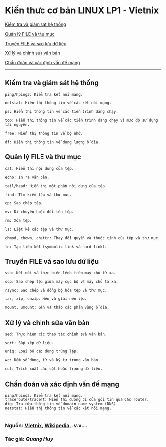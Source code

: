 # Kiến thưc cơ bản LINUX LP1 - Vietnix

[Kiểm tra và giám sát hệ thống](https://github.com/lamianguyen99/fudamental2-vietnix?tab=readme-ov-file#ki%E1%BB%83m-tra-v%C3%A0-gi%C3%A1m-s%C3%A1t-h%E1%BB%87-th%E1%BB%91ng)

[Quản lý FILE và thư mục](https://github.com/lamianguyen99/fudamental2-vietnix/tree/main?tab=readme-ov-file#qu%E1%BA%A3n-l%C3%BD-file-v%C3%A0-th%C6%B0-m%E1%BB%A5c)

[Truyền FILE và sao lưu dữ liệu](https://github.com/lamianguyen99/fudamental2-vietnix?tab=readme-ov-file#truy%E1%BB%81n-file-v%C3%A0-sao-l%C6%B0u-d%E1%BB%AF-li%E1%BB%87u)

[Xử lý và chỉnh sửa văn bản](https://github.com/lamianguyen99/fudamental2-vietnix?tab=readme-ov-file#x%E1%BB%AD-l%C3%BD-v%C3%A0-ch%E1%BB%89nh-s%E1%BB%ADa-v%C4%83n-b%E1%BA%A3n)

[Chẩn đoán và xác định vấn đề mạng](https://github.com/lamianguyen99/fudamental2-vietnix?tab=readme-ov-file#ch%E1%BA%A9n-%C4%91o%C3%A1n-v%C3%A0-x%C3%A1c-%C4%91%E1%BB%8Bnh-v%E1%BA%A5n-%C4%91%E1%BB%81-m%E1%BA%A1ng)

---

## Kiểm tra và giám sát hệ thống

    
    ping/hping3: Kiểm tra kết nối mạng.
    
    netstat: Hiển thị thông tin về các kết nối mạng.
    
    ps: Hiển thị thông tin về các tiến trình đang chạy.
    
    top: Hiển thị thông tin về các tiến trình đang chạy và mức độ sử dụng tài nguyên.
    
    free: Hiển thị thông tin về bộ nhớ.

    df: Hiển thị thông tin về dung lượng ổ đĩa.


## Quản lý FILE và thư mục

    cat: Hiển thị nội dung của tệp.
    
    echo: In ra văn bản.
    
    tail/head: Hiển thị một phần nội dung của tệp.
   
    find: Tìm kiếm tệp và thư mục.
   
    cp: Sao chép tệp.
   
    mv: Di chuyển hoặc đổi tên tệp.
   
    rm: Xóa tệp.
    
    ls: Liệt kê các tệp và thư mục.
   
    chmod, chown, chattr: Thay đổi quyền và thuộc tính của tệp và thư mục.
    
    ln: Tạo liên kết (symbolic link và hard link).



## Truyền FILE và sao lưu dữ liệu


    ssh: Kết nối và thực hiện lệnh trên máy chủ từ xa.
    
    scp: Sao chép tệp giữa máy cục bộ và máy chủ từ xa.
   
    rsync: Sao chép và đồng bộ hóa tệp và thư mục.
   
    tar, zip, unzip: Nén và giải nén tệp.
    
    mount, umount: Gắn và tháo các phân vùng ổ đĩa.


## Xử lý và chỉnh sửa văn bản

  
    sed: Thực hiện các thao tác chỉnh sửa văn bản.
   
    sort: Sắp xếp dữ liệu.
    
    uniq: Loại bỏ các dòng trùng lặp.
   
    wc: Đếm số dòng, từ và ký tự trong văn bản.
  
    cut: Trích xuất các cột hoặc trường dữ liệu.


## Chẩn đoán và xác định vấn đề mạng


    ping/hping3: Kiểm tra kết nối mạng.
    traceroute/tracert: Hiển thị đường đi của gói tin qua các router.
    dig: Tra cứu thông tin về domain name system (DNS).
    netstat: Hiển thị thông tin về các kết nối mạng.



---
### Nguồn: [Vietnix](https://vietnix.vn/category/linux/), [Wikipedia](https://vi.wikipedia.org/wiki/Linux), .v.v.... 




### Tác giả: *Quang Huy* 
